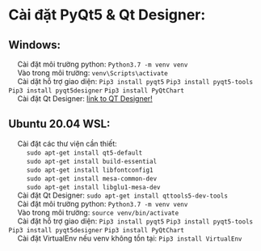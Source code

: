 # Cài đặt PyQt5 & Qt Designer:

## Windows:
&emsp; Cài đặt môi trường python: `Python3.7 -m venv venv` \
&emsp; Vào trong môi trường: `venv\Scripts\activate` \
&emsp; Cài dặt hỗ trợ giao diện: `Pip3 install pyqt5`	`Pip3 install pyqt5-tools`	`Pip3 install pyqt5designer`	`Pip3 install PyQtChart` \
&emsp; Cài đặt Qt Designer: [link to QT Designer!](https://www.qt.io/download-qt-installer)

## Ubuntu 20.04 WSL:
&emsp; Cài đặt các thư viện cần thiết: \
&emsp; &emsp; `sudo apt-get install qt5-default` \
&emsp; &emsp; `sudo apt-get install build-essential` \
&emsp; &emsp; `sudo apt-get install libfontconfig1` \
&emsp; &emsp; `sudo apt-get install mesa-common-dev` \
&emsp; &emsp; `sudo apt-get install libglu1-mesa-dev` \
&emsp; Cài đặt Qt Designer: `sudo apt-get install qttools5-dev-tools` \
&emsp; Cài đặt môi trường python: `Python3.7 -m venv venv` \
&emsp; Vào trong môi trường: `source venv/bin/activate` \
&emsp; Cài đặt hỗ trợ giao diện: `Pip3 install pyqt5`	`Pip3 install pyqt5-tools`	`Pip3 install pyqt5designer`	`Pip3 install PyQtChart` \
&emsp; Cài đặt VirtualEnv nếu venv không tồn tại: `Pip3 install VirtualEnv`
